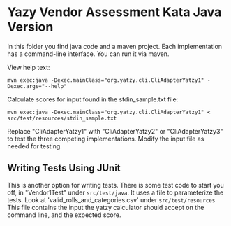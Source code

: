 Yazy Vendor Assessment Kata Java Version
=========================================

In this folder you find java code and a maven project. Each implementation has a command-line interface. You can run it via maven.

View help text:

    mvn exec:java -Dexec.mainClass="org.yatzy.cli.CliAdapterYatzy1" -Dexec.args="--help"

Calculate scores for input found in the stdin_sample.txt file:

	mvn exec:java -Dexec.mainClass="org.yatzy.cli.CliAdapterYatzy1" < src/test/resources/stdin_sample.txt

Replace "CliAdapterYatzy1" with "CliAdapterYatzy2" or "CliAdapterYatzy3" to test the three competing implementations.
Modify the input file as needed for testing.

Writing Tests Using JUnit
-------------------------

This is another option for writing tests. There is some test code to start you off, in "Vendor1Test" under `src/test/java`.
It uses a file to parameterize the tests. Look at 'valid_rolls_and_categories.csv' under `src/test/resources`
This file contains the input the yatzy calculator should accept on the command line, and the expected score.

